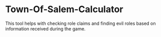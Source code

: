 # Town-Of-Salem-Calculator
This tool helps with checking role claims and finding evil roles based on information received during the game.
